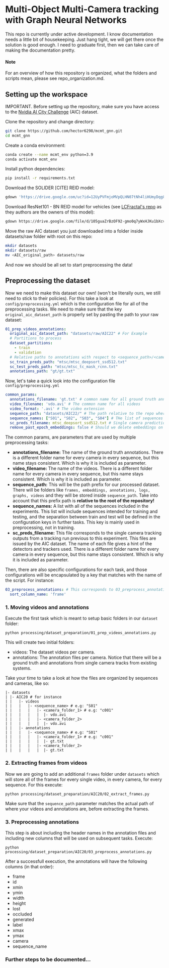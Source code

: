 # Multi-Object Multi-Camera tracking with Graph Neural Networks
This repo is currently under active development. I know documentation needs a little bit of housekeeping. Just hang tight, we will get there
once the solution is good enough. I need to graduate first, then we can take care of making the documentation pretty.

#### Note
For an overview of how this repository is organized, what the folders and scripts mean, please see repo_organization.md.

## Setting up the workspace

IMPORTANT. Before setting up the repository, make sure you have access to the [Nvidia AI City Challenge](https://www.aicitychallenge.org/2021-track3-download/) (AIC) dataset.

Clone the repository and change directory:

```bash
git clone https://github.com/hector6298/mcmt_gnn.git
cd mcmt_gnn
```

Create a conda environment:

```bash
conda create --name mcmt_env python=3.9
conda activate mcmt_env
```

Install python dependencies:

```bash
pip install -r requirements.txt
```

Download the SOLIDER [CITE] REID model:

```bash
gdown 'https://drive.google.com/uc?id=12UyPVFmjoMVpQLHN07tNh4liHUmyDqg8&export=download' -O models/reid/st_reid_weights.pth
```

Download ResNet101 - BN REID model for vehicles (see [LCFractal's repo](https://github.com/LCFractal/AIC21-MTMC) as they authors are the owners of this model):

```bash
gdown https://drive.google.com/file/d/105guaZrBzOF92-gmo0q7yWxHJKu1bXcv/view?usp=sharing -O models/reid/resnet101_ibn_a_2.pth
```

Move the raw AIC dataset you just downloaded into a folder inside datasets/raw folder with root on this repo:

```bash
mkdir datasets
mkdir datasets/raw
mv <AIC_original_path> datasets/raw
```

And now we should be all set to start preprocessing the data!

## Preprocessing the dataset
Now we need to make this dataset our own! (won't be literally ours, we still need to stick to their policies).
For this take a look at `config/preprocessing.yml` which is the configuration file for all of the preprocessing tasks.
We need to make sure that the key `original_aic_dataset_path` is properly set by pasting the path to your raw dataset:

```yaml
01_prep_videos_annotations:
  original_aic_dataset_path: "datasets/raw/AIC22" # For Example
  # Partitions to process
  dataset_partitions:
    - train
    - validation
  # Relative paths to annotations with respect to <sequence_path>/<camera_name>/
  sc_train_preds_path: "mtsc/mtsc_deepsort_ssd512.txt"
  sc_test_preds_path: "mtsc/mtsc_tc_mask_rcnn.txt"
  annotations_path: "gt/gt.txt"
```

Now, let's take a quick look into the configuration file `config/preprocessing.yml`

```yaml
common_params:
  annotations_filename: 'gt.txt' # common name for all ground truth annotations
  video_filename: 'vdo.avi' # The common name for all videos
  video_format: '.avi' # The video extension
  sequence_path: "datasets/AIC22/" # The path relative to the repo where the dataset is
  sequence_names: ["S01", "S02", "S03", "S04"] # THe list of sequences to include (both train and test)
  sc_preds_filename: mtsc_deepsort_ssd512.txt # Single camera predictions
  remove_past_epoch_embeddings: false # Should we delete embeddings on every pass?
```
The common params, are parameters that are used by multiple preprocessing tasks:
- **annotations_filename:** The name of the ground truth annotations. There is a different folder name for every camera in every sequence, but this name stays consistent. Which is why it is included as parameter.
- **video_filename:** The name of the videos. There is a different folder name for every camera in every sequence, but this name stays consistent. Which is why it is included as parameter.
- **sequence_path:** This will be the path prefix for our processed dataset. There will be folders like `frames, embeddings, annotations, logs, graphs, videos` and they will be stored inside `sequence_path`. Take into account that this prefix path is **relative to the root of the repository!**
- **sequence_names:** A list with all of the sequences included in the experiments. This list will include sequences intended for training and testing, and the separation between train and test will be defined in the configuration keys in further tasks. This key is mainly used in preprocessing, not in training.
- **sc_preds_filename:** This file corresponds to the single camera tracking outputs from a tracking run previous to this experiment. This files are issued by the AIC dataset. The name of each file gives a hint of the detectors and trackers used. There is a different folder name for every camera in every sequence, but this name stays consistent. Which is why it is included as parameter.

Then, there are also specific configurations for each task, and those configurations will be encapsulated by a key that matches with the name of the script. For instance:

```yaml
03_preprocess_annotations: # This corresponds to 03_preprocess_annotations.py
  sort_column_name: 'frame'
```

### 1. Moving videos and annotations
Execute the first task which is meant to setup basic folders in our `dataset` folder:

```
python processing/dataset_preparation/01_prep_videos_annotations.py
```

This will create two initial folders:
- videos:  The dataset videos per camera.
- annotations: The annotation files per camera. Notice that there will be a ground truth and annotations from single camera tracks from existing systems.

Take your time to take a look at how the files are organized by sequences and cameras, like so:

```
|- datasets
| |- AIC20 # for instance
| |   |- videos
| |   |   |- <sequence_name> # e.g: "S01"
| |   |   |   |- <camera_folder_1> # e.g: "c001"
| |   |   |   |  |- vdo.avi
| |   |   |   |- <camera_folder_2>
| |   |   |   |  |- vdo.avi
| |   |- annotations
| |   |   |- <sequence_name> # e.g: "S01"
| |   |   |   |- <camera_folder_1> # e.g: "c001"
| |   |   |   |  |- gt.txt
| |   |   |   |- <camera_folder_2>
| |   |   |   |  |- gt.txt
```

### 2. Extracting frames from videos
Now we are going to add an additional `frames` folder under `datasets` which will store all of the frames for every single video, in every camera, for every sequence.
For this execute:

```
python processing/dataset_preparation/AIC20/02_extract_frames.py
```

Make sure that the `sequence_path` parameter matches the actual path of where your videos and annotations are, before extracting the frames.

### 3. Preprocessing annotations
This step is about including the header names in the annotation files and including new columns that will be used on subsequent tasks. Execute:

```
python processing/dataset_preparation/AIC20/03_preprocess_annotations.py
```

After a successfull execution, the annotations will have the following columns (in that order):

- frame
- id
- xmin
- ymin
- width
- height
- lost
- occluded
- generated
- label
- xmax
- ymax
- camera
- sequence_name

### Further steps to be documented...

